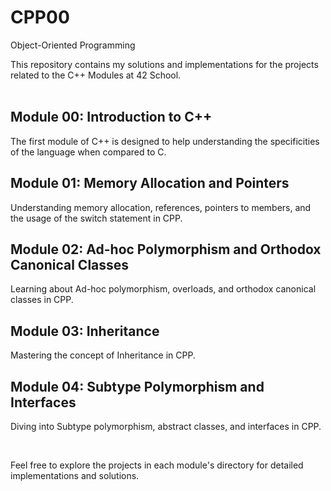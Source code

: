 # CPP00
Object-Oriented Programming

This repository contains my solutions and implementations for the projects related to the C++ Modules at 42 School.
<br>
<br>
## Module 00: Introduction to C++

The first module of C++ is designed to help understanding the specificities of the language when compared to C.

## Module 01: Memory Allocation and Pointers

Understanding memory allocation, references, pointers to members, and the usage of the switch statement in CPP.

## Module 02: Ad-hoc Polymorphism and Orthodox Canonical Classes

Learning about Ad-hoc polymorphism, overloads, and orthodox canonical classes in CPP.

## Module 03: Inheritance

Mastering the concept of Inheritance in CPP.

## Module 04: Subtype Polymorphism and Interfaces

Diving into Subtype polymorphism, abstract classes, and interfaces in CPP.

<br>


Feel free to explore the projects in each module's directory for detailed implementations and solutions.

